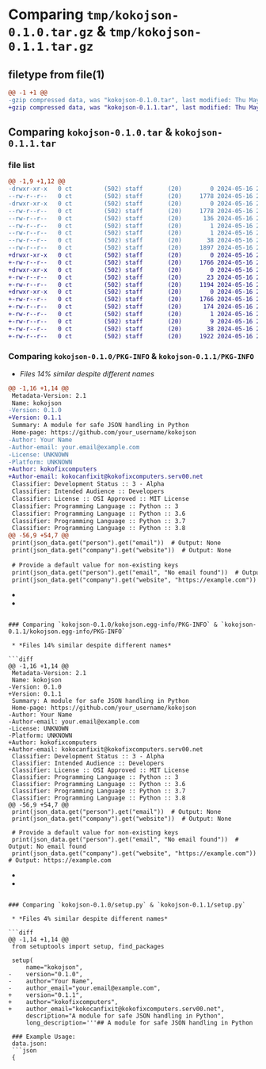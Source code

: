 # Comparing `tmp/kokojson-0.1.0.tar.gz` & `tmp/kokojson-0.1.1.tar.gz`

## filetype from file(1)

```diff
@@ -1 +1 @@
-gzip compressed data, was "kokojson-0.1.0.tar", last modified: Thu May 16 22:22:31 2024, max compression
+gzip compressed data, was "kokojson-0.1.1.tar", last modified: Thu May 16 22:28:13 2024, max compression
```

## Comparing `kokojson-0.1.0.tar` & `kokojson-0.1.1.tar`

### file list

```diff
@@ -1,9 +1,12 @@
-drwxr-xr-x   0 ct         (502) staff       (20)        0 2024-05-16 22:22:31.798623 kokojson-0.1.0/
--rw-r--r--   0 ct         (502) staff       (20)     1778 2024-05-16 22:22:31.798516 kokojson-0.1.0/PKG-INFO
-drwxr-xr-x   0 ct         (502) staff       (20)        0 2024-05-16 22:22:31.798358 kokojson-0.1.0/kokojson.egg-info/
--rw-r--r--   0 ct         (502) staff       (20)     1778 2024-05-16 22:22:31.000000 kokojson-0.1.0/kokojson.egg-info/PKG-INFO
--rw-r--r--   0 ct         (502) staff       (20)      136 2024-05-16 22:22:31.000000 kokojson-0.1.0/kokojson.egg-info/SOURCES.txt
--rw-r--r--   0 ct         (502) staff       (20)        1 2024-05-16 22:22:31.000000 kokojson-0.1.0/kokojson.egg-info/dependency_links.txt
--rw-r--r--   0 ct         (502) staff       (20)        1 2024-05-16 22:22:31.000000 kokojson-0.1.0/kokojson.egg-info/top_level.txt
--rw-r--r--   0 ct         (502) staff       (20)       38 2024-05-16 22:22:31.798659 kokojson-0.1.0/setup.cfg
--rw-r--r--   0 ct         (502) staff       (20)     1897 2024-05-16 22:20:10.000000 kokojson-0.1.0/setup.py
+drwxr-xr-x   0 ct         (502) staff       (20)        0 2024-05-16 22:28:13.120911 kokojson-0.1.1/
+-rw-r--r--   0 ct         (502) staff       (20)     1766 2024-05-16 22:28:13.120713 kokojson-0.1.1/PKG-INFO
+drwxr-xr-x   0 ct         (502) staff       (20)        0 2024-05-16 22:28:13.119717 kokojson-0.1.1/kokojson/
+-rw-r--r--   0 ct         (502) staff       (20)       23 2024-05-16 22:26:12.000000 kokojson-0.1.1/kokojson/__init__.py
+-rw-r--r--   0 ct         (502) staff       (20)     1194 2024-05-16 22:26:00.000000 kokojson-0.1.1/kokojson/main.py
+drwxr-xr-x   0 ct         (502) staff       (20)        0 2024-05-16 22:28:13.120491 kokojson-0.1.1/kokojson.egg-info/
+-rw-r--r--   0 ct         (502) staff       (20)     1766 2024-05-16 22:28:13.000000 kokojson-0.1.1/kokojson.egg-info/PKG-INFO
+-rw-r--r--   0 ct         (502) staff       (20)      174 2024-05-16 22:28:13.000000 kokojson-0.1.1/kokojson.egg-info/SOURCES.txt
+-rw-r--r--   0 ct         (502) staff       (20)        1 2024-05-16 22:28:13.000000 kokojson-0.1.1/kokojson.egg-info/dependency_links.txt
+-rw-r--r--   0 ct         (502) staff       (20)        9 2024-05-16 22:28:13.000000 kokojson-0.1.1/kokojson.egg-info/top_level.txt
+-rw-r--r--   0 ct         (502) staff       (20)       38 2024-05-16 22:28:13.120958 kokojson-0.1.1/setup.cfg
+-rw-r--r--   0 ct         (502) staff       (20)     1922 2024-05-16 22:28:09.000000 kokojson-0.1.1/setup.py
```

### Comparing `kokojson-0.1.0/PKG-INFO` & `kokojson-0.1.1/PKG-INFO`

 * *Files 14% similar despite different names*

```diff
@@ -1,16 +1,14 @@
 Metadata-Version: 2.1
 Name: kokojson
-Version: 0.1.0
+Version: 0.1.1
 Summary: A module for safe JSON handling in Python
 Home-page: https://github.com/your_username/kokojson
-Author: Your Name
-Author-email: your.email@example.com
-License: UNKNOWN
-Platform: UNKNOWN
+Author: kokofixcomputers
+Author-email: kokocanfixit@kokofixcomputers.serv00.net
 Classifier: Development Status :: 3 - Alpha
 Classifier: Intended Audience :: Developers
 Classifier: License :: OSI Approved :: MIT License
 Classifier: Programming Language :: Python :: 3
 Classifier: Programming Language :: Python :: 3.6
 Classifier: Programming Language :: Python :: 3.7
 Classifier: Programming Language :: Python :: 3.8
@@ -56,9 +54,7 @@
 print(json_data.get("person").get("email"))  # Output: None
 print(json_data.get("company").get("website"))  # Output: None
 
 # Provide a default value for non-existing keys
 print(json_data.get("person").get("email", "No email found"))  # Output: No email found
 print(json_data.get("company").get("website", "https://example.com"))  # Output: https://example.com
 ```
-
-
```

### Comparing `kokojson-0.1.0/kokojson.egg-info/PKG-INFO` & `kokojson-0.1.1/kokojson.egg-info/PKG-INFO`

 * *Files 14% similar despite different names*

```diff
@@ -1,16 +1,14 @@
 Metadata-Version: 2.1
 Name: kokojson
-Version: 0.1.0
+Version: 0.1.1
 Summary: A module for safe JSON handling in Python
 Home-page: https://github.com/your_username/kokojson
-Author: Your Name
-Author-email: your.email@example.com
-License: UNKNOWN
-Platform: UNKNOWN
+Author: kokofixcomputers
+Author-email: kokocanfixit@kokofixcomputers.serv00.net
 Classifier: Development Status :: 3 - Alpha
 Classifier: Intended Audience :: Developers
 Classifier: License :: OSI Approved :: MIT License
 Classifier: Programming Language :: Python :: 3
 Classifier: Programming Language :: Python :: 3.6
 Classifier: Programming Language :: Python :: 3.7
 Classifier: Programming Language :: Python :: 3.8
@@ -56,9 +54,7 @@
 print(json_data.get("person").get("email"))  # Output: None
 print(json_data.get("company").get("website"))  # Output: None
 
 # Provide a default value for non-existing keys
 print(json_data.get("person").get("email", "No email found"))  # Output: No email found
 print(json_data.get("company").get("website", "https://example.com"))  # Output: https://example.com
 ```
-
-
```

### Comparing `kokojson-0.1.0/setup.py` & `kokojson-0.1.1/setup.py`

 * *Files 4% similar despite different names*

```diff
@@ -1,14 +1,14 @@
 from setuptools import setup, find_packages
 
 setup(
     name="kokojson",
-    version="0.1.0",
-    author="Your Name",
-    author_email="your.email@example.com",
+    version="0.1.1",
+    author="kokofixcomputers",
+    author_email="kokocanfixit@kokofixcomputers.serv00.net",
     description="A module for safe JSON handling in Python",
     long_description='''## A module for safe JSON handling in Python
 
 ### Example Usage:
 data.json:
 ```json
 {
```

